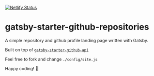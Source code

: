 [![Netlify Status](https://api.netlify.com/api/v1/badges/0cf0a693-7663-4318-a97c-3b4ca3799770/deploy-status)](https://app.netlify.com/sites/repositoriez/deploys)

# gatsby-starter-github-repositories

A simple repository and github profile landing page written with Gatsby.

Built on top of [`gatsby-starter-github-api`](https://github.com/lundgren2/gatsby-starter-github-api)

Feel free to fork and change `./config/site.js`

Happy coding! 🚀
